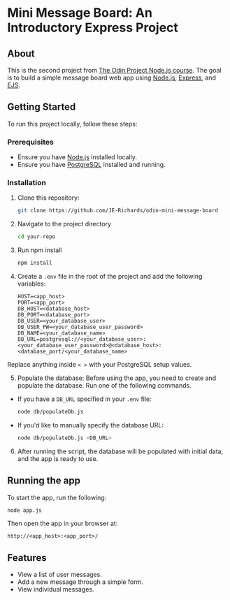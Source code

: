 # Mini Message Board: An Introductory Express Project

## About

This is the second project from [The Odin Project Node.js course](https://www.theodinproject.com/lessons/node-path-nodejs-mini-message-board). The goal is to build a simple message board web app using [Node.js](https://nodejs.org/en), [Express](https://expressjs.com), and [EJS](https://ejs.co).

## Getting Started

To run this project locally, follow these steps:

### Prerequisites

- Ensure you have [Node.js](https://nodejs.org) installed locally.
- Ensure you have [PostgreSQL](https://www.postgresql.org) installed and running.

### Installation

1. Clone this repository:

   ```bash
   git clone https://github.com/JE-Richards/odin-mini-message-board
   ```

2. Navigate to the project directory

   ```bash
   cd your-repo
   ```

3. Run npm install

   ```bash
   npm install
   ```

4. Create a `.env` file in the root of the project and add the following variables:

   ```plaintext
   HOST=<app_host>
   PORT=<app_port>
   DB_HOST=<database_host>
   DB_PORT=<database_port>
   DB_USER=<your_database_user>
   DB_USER_PW=<your_database_user_password>
   DB_NAME=<your_database_name>
   DB_URL=postgresql://<your_database_user>:<your_database_user_password>@<database_host>:<database_port/<your_database_name>
   ```

Replace anything inside `< >` with your PostgreSQL setup values.

5. Populate the database:
   Before using the app, you need to create and populate the database. Run one of the following commands.

- If you have a `DB_URL` specified in your `.env` file:

  ```bash
  node db/populateDb.js
  ```

- If you'd like to manually specify the database URL:

  ```bash
  node db/populateDb.js <DB_URL>
  ```

6. After running the script, the database will be populated with initial data, and the app is ready to use.

## Running the app

To start the app, run the following:

```bash
node app.js
```

Then open the app in your browser at:

```plaintext
http://<app_host>:<app_port>/
```

## Features

- View a list of user messages.
- Add a new message through a simple form.
- View individual messages.
